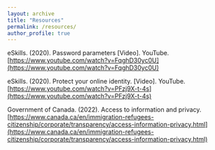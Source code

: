 ```yaml
---
layout: archive
title: "Resources"
permalink: /resources/
author_profile: true
---
```

eSkills. (2020). Password parameters [Video]. YouTube. [https://www.youtube.com/watch?v=FqghD30yc0U](https://www.youtube.com/watch?v=FqghD30yc0U) 

eSkills. (2020). Protect your online identity. [Video].  YouTube. [https://www.youtube.com/watch?v=PFzj9X-t-4s](https://www.youtube.com/watch?v=PFzj9X-t-4s)

Government of Canada. (2022). Access to information and privacy. [https://www.canada.ca/en/immigration-refugees-citizenship/corporate/transparency/access-information-privacy.html](https://www.canada.ca/en/immigration-refugees-citizenship/corporate/transparency/access-information-privacy.html) 

